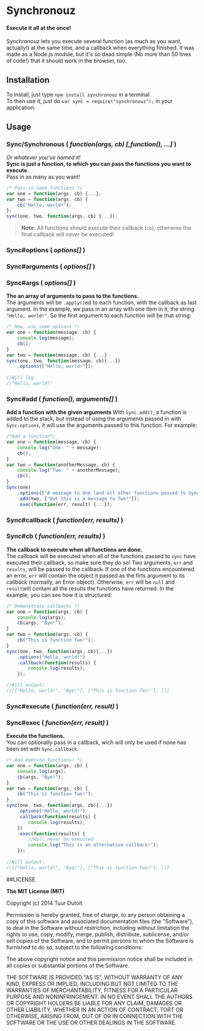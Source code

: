 Synchronouz
====

#### Execute it all at the once!

Synchronouz lets you execute several function (as much as you want, actually!) at the same time, and a callback when everything finished. It was made as a Node.js module, but it's so dead simple (No more than 50 lines of code!) that it should work in the browser, too.

## Installation


To install, just type `npm install synchronouz` in a terminal.<br />
To then use it, just do `var sync = require("synchronouz");` in your application.


## Usage


### Sync/Synchronous  ( *function(args, cb) [,function(), ...]* )
*Or whatever you've named it!*<br />
**Sync is just a function, to which you can pass the functions you want to execute**.<br />
Pass in as many as you want!

```javascript
/* Pass in some functions */
var one = function(args, cb) {...};
var two = function(args, cb) {
    cb("Hello, world!");
};
sync(one, two, function(args, cb) {...});
```

> **Note:** All functions should execute their callback (`cb`), otherwise the final callback will never be executed!

### Sync#options   ( *options[]* )
### Sync#arguments ( *options[]* )
### Sync#args      ( *options[]* )
**The an array of arguments to pass to the functions.**<br />
The arguments will be `.apply()`ed to each function, with the callback as last argument. In the example, we pass in an array with one item in it, the string `"Hello, world!"`. So the first argument to each function will be that string:

```javascript
/* Now, use some options */
var one = function(message, cb) {
    console.log(message);
    cb();
}
var two = function(message, cb) {...}
sync(one, two, function(message, cb){...})
    .options(["Hello, world!"]);
    
//Will log:
//"Hello, world!"
```

### Sync#add ( *function(), arguments[]* )
**Add a function with the given arguments**
With `Sync.add()`, a function is added to the stack, but instead of using the arguments passed in with `Sync.options`, it will use the arguments passed to this function. For example:

```javascript
/*Add a function*/
var one = function(message, cb) {
    console.log("One: " + message);
    cb();
}
var two = function(anotherMessage, cb) {
    console.log("Two: " + anotherMessage);
    cb();
}
Sync(one)
    .options(["A message to One (and all other functions passed to Sync())!"]);
    .add(two, ["But this is a message to Two!"]);
    .exec(function(err, result) {...});
```
    

### Sync#callback  ( *function(err, results)* )
### Sync#cb  ( *function(err, results)* )
**The callback to execute when all functions are done.**<br />
The callback will be executed when all of the functions passed to `sync` have executed their callback, so make sure they do so!
Two arguments, `err` and `results`, will be passed to the callback. If one of the functions encountered an error, `err` will contain the object it passed as the firts argument to its callback (normally, an Error object). Otherwise, `err` will be `null` and `result`will contain all the results the functions have returned. In the example, you can see how it is structured:

```javascript
/* Demonstrate callbacks */
var one = function(args, cb) {
    console.log(args);
    cb(args, "Bye!");
}
var two = function(args, cb) {
    cb("This is function Two!");
}
sync(one, two, function(args, cb){...})
    .options("Hello, world!")
    .callback(function(results) {
        console.log(results);
    });

//Will output:
//[["Hello, world!", "Bye!"], ["This is function Two!"], []]
```

### Sync#execute  ( *function(err, result)* )
### Sync#exec ( *function(err, result)* )
**Execute the functions.**<br />
You can optionally pass in a callback, wich will only be used if none has been set with `Sync.callback`.

```javascript
/* And execute functions! */
var one = function(args, cb) {
    console.log(args);
    cb(args, "Bye!");
}
var two = function(args, cb) {
    cb("This is function Two!");
}
sync(one, two, function(args, cb){...})
    .options("Hello, world!")
    .callback(function(results) {
        console.log(results);
    })
    .exec(function(results) {
        //Will never be executed
        console.log("This is an alternative callback!");
    });
    
//Will output:
//[["Hello, world!", "Bye!"], ["This is function Two!"], []]
```



##LICENSE


**The MIT License (MIT)**

Copyright (c) 2014 Tuur Dutoit

Permission is hereby granted, free of charge, to any person obtaining a copy of
this software and associated documentation files (the "Software"), to deal in
the Software without restriction, including without limitation the rights to
use, copy, modify, merge, publish, distribute, sublicense, and/or sell copies of
the Software, and to permit persons to whom the Software is furnished to do so,
subject to the following conditions:

The above copyright notice and this permission notice shall be included in all
copies or substantial portions of the Software.

THE SOFTWARE IS PROVIDED "AS IS", WITHOUT WARRANTY OF ANY KIND, EXPRESS OR
IMPLIED, INCLUDING BUT NOT LIMITED TO THE WARRANTIES OF MERCHANTABILITY, FITNESS
FOR A PARTICULAR PURPOSE AND NONINFRINGEMENT. IN NO EVENT SHALL THE AUTHORS OR
COPYRIGHT HOLDERS BE LIABLE FOR ANY CLAIM, DAMAGES OR OTHER LIABILITY, WHETHER
IN AN ACTION OF CONTRACT, TORT OR OTHERWISE, ARISING FROM, OUT OF OR IN
CONNECTION WITH THE SOFTWARE OR THE USE OR OTHER DEALINGS IN THE SOFTWARE.


[1]: https://npmjs.org/package/frameworkz "Frameworkz"
